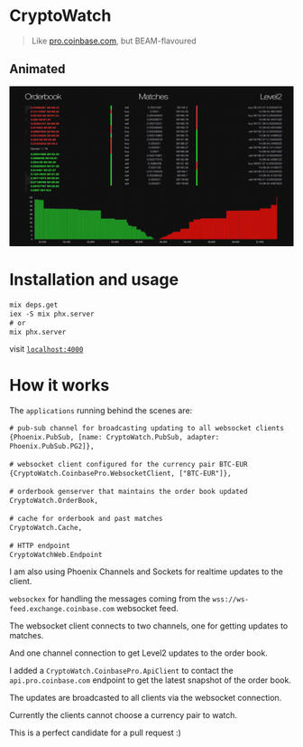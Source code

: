 # CryptoWatch

> Like [pro.coinbase.com](https://pro.coinbase.com), but BEAM-flavoured


## Animated

![crypto watch preview](.github/assets/crypto_watch_preview.gif)

# Installation and usage
```
mix deps.get
iex -S mix phx.server
# or
mix phx.server
```

visit [`localhost:4000`](http://localhost:4000)

<!-- ![crypto watch preview](.github/assets/crypto_watch_preview.png) -->

# How it works

The `applications` running behind the scenes are:

```
# pub-sub channel for broadcasting updating to all websocket clients
{Phoenix.PubSub, [name: CryptoWatch.PubSub, adapter: Phoenix.PubSub.PG2]},

# websocket client configured for the currency pair BTC-EUR
{CryptoWatch.CoinbasePro.WebsocketClient, ["BTC-EUR"]},

# orderbook genserver that maintains the order book updated
CryptoWatch.OrderBook,

# cache for orderbook and past matches
CryptoWatch.Cache,

# HTTP endpoint
CryptoWatchWeb.Endpoint
```

I am also using Phoenix Channels and Sockets for realtime updates to the client.

`websockex` for handling the messages coming from the `wss://ws-feed.exchange.coinbase.com` websocket feed.

The websocket client connects to two channels, one for getting updates to matches.

And one channel connection to get Level2 updates to the order book.

I added a `CryptoWatch.CoinbasePro.ApiClient` to contact the `api.pro.coinbase.com` endpoint to get the latest snapshot of the order book.

The updates are broadcasted to all clients via the websocket connection.

Currently the clients cannot choose a currency pair to watch.

This is a perfect candidate for a pull request :)
